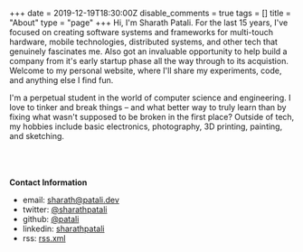 +++
date = 2019-12-19T18:30:00Z
disable_comments = true
tags = []
title = "About"
type = "page"
+++
Hi, I'm Sharath Patali. For the last 15 years, I've focused on creating software systems and frameworks for multi-touch hardware, mobile technologies, distributed systems, and other tech that genuinely fascinates me. Also got an invaluable opportunity to help build a company from it's early startup phase all the way through to its acquistion. Welcome to my personal website, where I'll share my experiments, code, and anything else I find fun.

I'm a perpetual student in the world of computer science and engineering. I love to tinker and break things – and what better way to truly learn than by fixing what wasn't supposed to be broken in the first place? Outside of tech, my hobbies include basic electronics, photography, 3D printing, painting, and sketching.

  \
  \
  \
**Contact Information**
- email: sharath@patali.dev  
- twitter: [@sharathpatali](https://twitter.com/sharathpatali)  
- github: [@patali](https://github.com/patali)  
- linkedin: [sharathpatali](https://www.linkedin.com/in/sharathpatali/)
- rss: [rss.xml](https://patali.dev/index.xml)